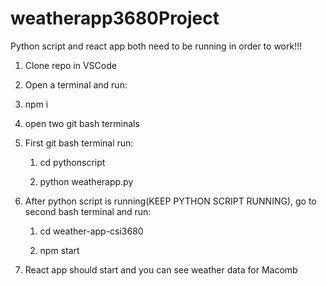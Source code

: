 # weatherapp3680Project

Python script and react app both need to be running in order to work!!!

1. Clone repo in VSCode

2. Open a terminal and run: 
 1. npm i

4. open two git bash terminals

5. First git bash terminal run:
   1. cd pythonscript
      
   2. python weatherapp.py

6. After python script is running(KEEP PYTHON SCRIPT RUNNING), go to second bash terminal and
   run:
   1. cd weather-app-csi3680

   
   2. npm start

7. React app should start and you can see weather data for Macomb
